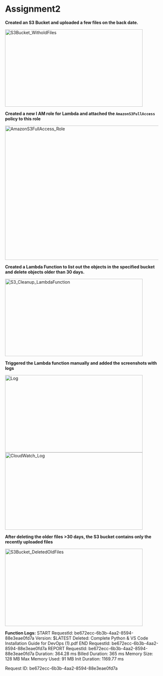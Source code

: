 # Assignment2
**Created an S3 Bucket and uploaded a few files on the back date.**

<img width="452" height="254" alt="S3Bucket_WitholdFiles" src="https://github.com/user-attachments/assets/8879644b-90aa-422e-a471-fb8fd8b80164" />

**Created a new I AM role for Lambda and attached the `AmazonS3FullAccess` policy to this role**
  
<img width="936" height="441" alt="AmazonS3FullAccess_Role" src="https://github.com/user-attachments/assets/886e9744-d03f-49a3-8da0-4d5e0baadfb8" />


**Created a Lambda Function to list out the objects in the specified bucket and delete objects older than 30 days.**



<img width="452" height="254" alt="S3_Cleanup_LambdaFunction" src="https://github.com/user-attachments/assets/8bf5de72-f295-4706-8628-2d666d73b685" />


**Triggered the Lambda function manually and added the screenshots with logs**


<img width="452" height="254" alt="Log" src="https://github.com/user-attachments/assets/5e8a9f33-33da-4389-9c64-71d4c394145f" />



<img width="452" height="254" alt="CloudWatch_Log" src="https://github.com/user-attachments/assets/5d1339f5-ee40-480f-afa6-76ed90799795" />


**After deleting the older files >30 days, the S3 bucket contains only the recently uploaded files**

<img width="452" height="254" alt="S3Bucket_DeletedOldFiles" src="https://github.com/user-attachments/assets/d83c491d-1f18-4e6c-845e-a2e01e1fa915" />



**Function Logs:**
START RequestId: be672ecc-6b3b-4aa2-8594-88e3eae0fd7a Version: $LATEST
Deleted: Complete Python & VS Code Installation Guide for DevOps (1).pdf
END RequestId: be672ecc-6b3b-4aa2-8594-88e3eae0fd7a
REPORT RequestId: be672ecc-6b3b-4aa2-8594-88e3eae0fd7a  Duration: 364.28 ms Billed Duration: 365 ms Memory Size: 128 MB Max Memory Used: 91 MB  Init Duration: 1169.77 ms

Request ID: be672ecc-6b3b-4aa2-8594-88e3eae0fd7a

